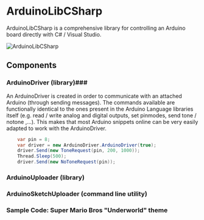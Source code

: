 # ArduinoLibCSharp
ArduinoLibCSharp is a comprehensive library for controlling an Arduino board directly with C# / Visual Studio.

![ArduinoLibCSharp](https://github.com/christophediericx/ArduinoLibCSharp/blob/master/Images/ArduinoLibCSharp-header-color.png)

## Components ##

### ArduinoDriver (library)###
An ArduinoDriver is created in order to communicate with an attached Arduino (through sending messages). The commands available are functionally identical to the ones present in the Arduino Language libraries itself (e.g. read / write analog and digital outputs, set pinmodes, send tone / notone ,...). This makes that most Arduino snippets online can be very easily adapted to work with the ArduinoDriver.

```csharp
    var pin = 8;
    var driver = new ArduinoDriver.ArduinoDriver(true);
    driver.Send(new ToneRequest(pin, 200, 1000));
    Thread.Sleep(500);
    driver.Send(new NoToneRequest(pin));
```

### ArduinoUploader (library) ###
### ArduinoSketchUploader (command line utility) ###
### Sample Code: Super Mario Bros "Underworld" theme
